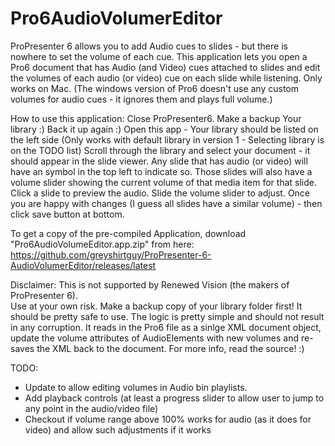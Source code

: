 # Pro6AudioVolumerEditor

ProPresenter 6 allows you to add Audio cues to slides - but there is nowhere to set the volume of each cue.
This application lets you open a Pro6 document that has Audio (and Video) cues attached to slides and edit the volumes
of each audio (or video) cue on each slide while listening.  Only works on Mac.
(The windows version of Pro6 doesn't use any custom volumes for audio cues - it ignores them and plays full volume.)

How to use this application:
Close ProPresenter6.
Make a backup Your library :)
Back it up again :)
Open this app - Your library should be listed on the left side 
(Only works with default library in version 1 - Selecting library is on the TODO list)
Scroll through the library and select your document - it should appear in the slide viewer.
Any slide that has audio (or video) will have an symbol in the top left to indicate so.
Those slides will also have a volume slider showing the current volume of that media item for that slide.
Click a slide to preview the audio.  Slide the volume slider to adjust.
Once you are happy with changes (I guess all slides have a similar volume) - then click save button at bottom.

To get a copy of the pre-compiled Application, download "Pro6AudioVolumeEditor.app.zip" from here:
https://github.com/greyshirtguy/ProPresenter-6-AudioVolumerEditor/releases/latest


Disclaimer:
This is not supported by Renewed Vision (the makers of ProPresenter 6).  
Use at your own risk. Make a backup copy of your library folder first!
It should be pretty safe to use.
The logic is pretty simple and should not result in any corruption.
It reads in the Pro6 file as a sinlge XML document object, update the volume attributes of AudioElements with new volumes
and re-saves the XML back to the document.
For more info, read the source! :)

TODO:

- Update to allow editing volumes in Audio bin playlists.
- Add playback controls (at least a progress slider to allow user to jump to any point in the audio/video file)
- Checkout if volume range above 100% works for audio (as it does for video) and allow such adjustments if it works
